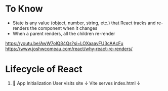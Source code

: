 # To Know
- State is any value (object, number, string, etc.) that React tracks and re-renders the component when it changes
- When a parent renders, all the children re-render

https://youtu.be/AwW7olQ84Qs?si=LOXaaavFU3cAAcFu
https://www.joshwcomeau.com/react/why-react-re-renders/

# Lifecycle of React
1. 🧩 App Initialization
User visits site
    ↓
Vite serves index.html
    ↓
<script type="module" src="/src/main.jsx"> loads
    ↓
ReactDOM.createRoot(...).render(<App />)
    ↓
<App /> becomes root of Virtual DOM tree
    ↓
Initial render: React mounts components to real DOM
    ↓
All useState hooks initialize with default values
    ↓
All useEffect hooks with [] dependency schedule to run after render

2. 🧱 Component Mounting & JSX Render Flow
App renders child components (<Login />, <Notes />, <Footer />)
    ↓
Each component = a function that returns JSX
    ↓
JSX is converted to Virtual DOM (React.createElement calls)
    ↓
React Reconciliation: compares new Virtual DOM to previous
    ↓
React Diffing Algorithm: finds minimal changes needed
    ↓
Only changed parts are updated in Real DOM

3. 🔁 React Hooks Lifecycle (useState + useEffect)
Component runs → useState initializes local state
    ↓
useEffect() runs after render (or when deps change)
    ↓
useEffect can:
- Fetch data (GET)
- Read from localStorage
- Set up intervals/events
    ↓
On component unmount → useEffect cleanup runs (optional)


<!-- ----------------------------------------------------------------------- -->
<!-- # 🔥 Ultimate React Lifecycle - Complete Frontend Guide -->
<!---->
<!-- ## 1. 🧩 App Initialization (Vite + React) -->
<!-- ``` -->
<!-- User visits site (localhost:5173) -->
<!--     ↓ -->
<!-- Vite serves index.html -->
<!--     ↓ -->
<!-- <script type="module" src="/src/main.jsx"> loads -->
<!--     ↓ -->
<!-- ReactDOM.createRoot(...).render(<App />) -->
<!--     ↓ -->
<!-- <App /> becomes root of Virtual DOM tree -->
<!--     ↓ -->
<!-- Initial render: React mounts components to real DOM -->
<!--     ↓ -->
<!-- All useState hooks initialize with default values -->
<!--     ↓ -->
<!-- All useEffect hooks with [] dependency schedule to run after render -->
<!-- ``` -->
<!---->
<!-- ## 2. 🧱 Component Mounting & JSX Render Flow -->
<!-- ``` -->
<!-- App renders child components (<Login />, <Notes />, <Footer />) -->
<!--     ↓ -->
<!-- Each component = a function that returns JSX -->
<!--     ↓ -->
<!-- JSX is converted to Virtual DOM (React.createElement calls) -->
<!--     ↓ -->
<!-- React Reconciliation: compares new Virtual DOM to previous -->
<!--     ↓ -->
<!-- React Diffing Algorithm: finds minimal changes needed -->
<!--     ↓ -->
<!-- Only changed parts are updated in Real DOM -->
<!-- ``` -->
<!---->
<!-- ## 3. 🔁 React Hooks Lifecycle (useState + useEffect) -->
<!-- ``` -->
<!-- Component runs → useState initializes/restores local state -->
<!--     ↓ -->
<!-- useEffect() runs after render based on dependency array: -->
<!--     - [] → Run only on mount (data fetching) -->
<!--     - [state] → Run when 'state' changes   -->
<!--     - No array → Run on every render (avoid!) -->
<!--     ↓ -->
<!-- useEffect can: -->
<!--     - Fetch data (GET requests) -->
<!--     - Read from localStorage -->
<!--     - Set up intervals/event listeners -->
<!--     ↓ -->
<!-- On component unmount → useEffect cleanup functions run -->
<!-- ``` -->
<!---->
<!-- ## 4. 🔄 Data Flow: Unidirectional + State Lifting -->
<!-- ``` -->
<!-- Parent holds state (App.jsx) -->
<!--     ↓ -->
<!-- Passes data via props → Child components -->
<!--     ↓ -->
<!-- User interacts in child (form input, button click) -->
<!--     ↓ -->
<!-- Child calls callback function prop (e.g., onClick={handleClick}) -->
<!--     ↓ -->
<!-- Parent updates state (setState) - ASYNCHRONOUS! -->
<!--     ↓ -->
<!-- React schedules re-render → new props passed → updated UI -->
<!--     ↓ -->
<!-- All children with changed props re-render automatically -->
<!-- ``` -->
<!---->
<!-- ## 5. 📦 LocalStorage + Authentication Lifecycle -->
<!-- ``` -->
<!-- App starts → useEffect checks localStorage for token -->
<!--     ↓ -->
<!-- If token exists: -->
<!--     - setUser(savedUser) -->
<!--     - noteService.setToken(token) -->
<!--     ↓ -->
<!-- If no token → Show login form -->
<!--     ↓ -->
<!-- After successful login: -->
<!--     - localStorage.setItem('user', JSON.stringify(user)) -->
<!--     - setUser(user) -->
<!--     - noteService.setToken(user.token) -->
<!--     ↓ -->
<!-- On logout: -->
<!--     - localStorage.removeItem('user') -->
<!--     - setUser(null) -->
<!--     - noteService.setToken(null) -->
<!-- ``` -->
<!---->
<!-- ## 6. 🌐 HTTP Requests & Service Integration -->
<!-- ``` -->
<!-- Component needs data (mount or user action) -->
<!--     ↓ -->
<!-- useEffect or event handler calls service function -->
<!--     ↓ -->
<!-- Service function (services/notes.js) makes HTTP request with axios -->
<!--     ↓ -->
<!-- If authenticated → Authorization header automatically added -->
<!--     ↓ -->
<!-- Promise resolves/rejects with response -->
<!--     ↓ -->
<!-- Component handles response: -->
<!--     - Success: setState with new data -->
<!--     - Error: setErrorMessage with error -->
<!--     ↓ -->
<!-- Component re-renders with new data/error state -->
<!-- ``` -->
<!---->
<!-- ## 7. 📝 Form Handling Lifecycle -->
<!-- ``` -->
<!-- User types in input field -->
<!--     ↓ -->
<!-- onChange event triggers → setState with input value -->
<!--     ↓ -->
<!-- Component re-renders → Input shows updated value (controlled component) -->
<!--     ↓ -->
<!-- User submits form -->
<!--     ↓ -->
<!-- onSubmit event triggers → event.preventDefault() stops page reload -->
<!--     ↓ -->
<!-- Form data processed → Service function called with form data -->
<!--     ↓ -->
<!-- API request sent → Response handled (success/error) -->
<!--     ↓ -->
<!-- Form reset → Input states cleared to empty strings -->
<!--     ↓ -->
<!-- Success/error feedback shown via notification state -->
<!-- ``` -->
<!---->
<!-- ## 8. 🧠 Component Reusability & Composition -->
<!-- ``` -->
<!-- Generic component accepts props and props.children -->
<!--     ↓ -->
<!-- Example: <Togglable buttonLabel="login"><Login /></Togglable> -->
<!--     ↓ -->
<!-- Togglable manages its own internal state (visible/hidden) -->
<!--     ↓ -->
<!-- props.children renders whatever JSX is passed between tags -->
<!--     ↓ -->
<!-- Each instance has independent state and lifecycle -->
<!--     ↓ -->
<!-- Component reused with different content but same behavior -->
<!-- ``` -->
<!---->
<!-- ## 9. 🚦 Conditional Rendering & Lists -->
<!-- ``` -->
<!-- Component renders → JavaScript expressions evaluated in JSX -->
<!--     ↓ -->
<!-- {user === null ? <Login /> : <NoteForm />} -->
<!--     ↓ -->
<!-- Boolean/truthy values determine what JSX to render -->
<!--     ↓ -->
<!-- Array.map() creates list of components: -->
<!--     - notes.map(note => <Note key={note.id} note={note} />) -->
<!--     ↓ -->
<!-- Each list item needs unique 'key' prop for efficient updates -->
<!--     ↓ -->
<!-- Conditional CSS classes: className={note.important ? 'important' : ''} -->
<!-- ``` -->
<!---->
<!-- ## 10. ⚠️ Error Handling + User Feedback -->
<!-- ``` -->
<!-- Async operation fails (network error, 401, 500, etc.) -->
<!--     ↓ -->
<!-- Promise rejects → catch block executes -->
<!--     ↓ -->
<!-- Error state updated → setErrorMessage('Login failed') -->
<!--     ↓ -->
<!-- Component re-renders → <Notification /> shows error -->
<!--     ↓ -->
<!-- setTimeout clears error automatically: -->
<!--     - setTimeout(() => setErrorMessage(''), 5000) -->
<!--     ↓ -->
<!-- User sees visual feedback → Can retry action -->
<!-- ``` -->
<!---->
<!-- ## 11. 🛠 Development vs Production (Vite) -->
<!-- ``` -->
<!-- ### Development (npm run dev) -->
<!-- Vite dev server starts with Hot Module Replacement (HMR) -->
<!--     ↓ -->
<!-- Code changes → Vite rebuilds only changed modules -->
<!--     ↓ -->
<!-- React Fast Refresh preserves component state during updates -->
<!--     ↓ -->
<!-- Browser updates without full page reload -->
<!--     ↓ -->
<!-- React DevTools available for debugging component tree -->
<!---->
<!-- ### Production (npm run build) -->
<!-- Vite bundles and optimizes all code into /dist folder -->
<!--     ↓ -->
<!-- JavaScript minified, CSS optimized, assets hashed -->
<!--     ↓ -->
<!-- Static files can be served by any web server -->
<!--     ↓ -->
<!-- Environment variables (VITE_) replaced with actual values -->
<!-- ``` -->
<!---->
<!-- ## 12. 🚀 Performance Optimizations (Advanced) -->
<!-- ``` -->
<!-- React.memo(Component) → Prevents re-render if props unchanged -->
<!--     ↓ -->
<!-- useCallback(() => fn, [deps]) → Memoizes functions -->
<!--     ↓ -->
<!-- useMemo(() => calculation, [deps]) → Caches expensive calculations -->
<!--     ↓ -->
<!-- Proper key props → Help React identify list items efficiently -->
<!--     ↓ -->
<!-- React.lazy(() => import('./Component')) → Code splitting -->
<!--     ↓ -->
<!-- Avoid inline objects/functions in JSX → Prevents unnecessary re-renders -->
<!-- ``` -->
<!---->
<!-- ## 🎯 **Key React Principles:** -->
<!-- - **Unidirectional Data Flow**: Props down, events up -->
<!-- - **State Immutability**: Always create new objects/arrays   -->
<!-- - **Component Composition**: Build complex UIs from simple pieces -->
<!-- - **Declarative Programming**: Describe what UI should look like -->
<!-- - **Single Source of Truth**: Each state has one authoritative location -->
<!---->
<!-- ## 🔥 **Essential Patterns You'll Use Daily:** -->
<!-- ```javascript -->
<!-- // 1. Controlled Components -->
<!-- const [input, setInput] = useState('') -->
<!-- <input value={input} onChange={e => setInput(e.target.value)} /> -->
<!---->
<!-- // 2. Data Fetching -->
<!-- useEffect(() => { -->
<!--   noteService.getAll().then(setNotes) -->
<!-- }, []) -->
<!---->
<!-- // 3. Event Handling -->
<!-- const handleSubmit = (event) => { -->
<!--   event.preventDefault() -->
<!--   // Process form -->
<!-- } -->
<!---->
<!-- // 4. Conditional Rendering -->
<!-- {user ? <Dashboard /> : <Login />} -->
<!---->
<!-- // 5. List Rendering -->
<!-- {notes.map(note => <Note key={note.id} note={note} />)} -->
<!---->
<!-- // 6. State Updates -->
<!-- setNotes(notes.concat(newNote))  // Add item -->
<!-- setNotes(notes.filter(n => n.id !== id))  // Remove item -->
<!-- setNotes(notes.map(n => n.id === id ? {...n, important: !n.important} : n))  // Update item -->
<!-- ``` -->
<!---->
<!-- ## 📋 **Final Flow Summary:** -->
<!-- ``` -->
<!-- main.jsx → <App /> mounts -->
<!--     ↓ -->
<!-- useState/useEffect hooks initialize -->
<!--     ↓ -->
<!-- Components render with props/state -->
<!--     ↓ -->
<!-- User interactions trigger callbacks -->
<!--     ↓ -->
<!-- Parent state updates → re-render cascade -->
<!--     ↓ -->
<!-- HTTP requests handle data/auth -->
<!--     ↓ -->
<!-- Errors handled → User feedback shown -->
<!--     ↓ -->
<!-- Vite builds optimized production bundle -->
<!-- ``` -->

